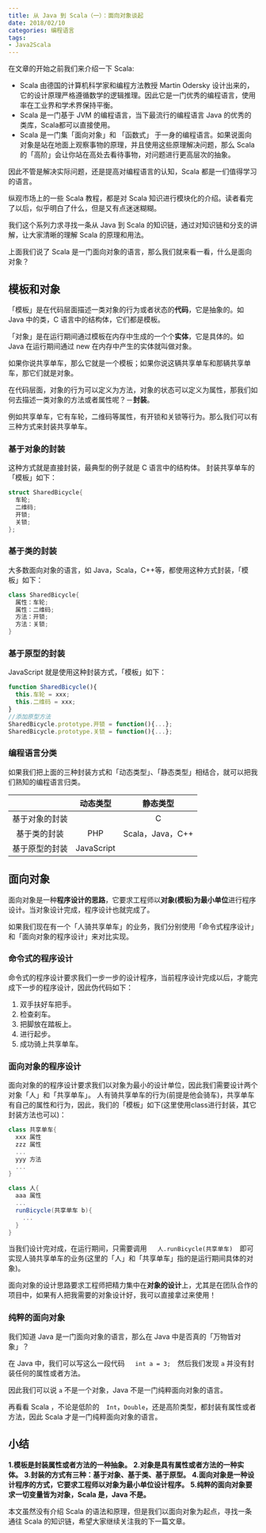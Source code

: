 ```yaml
---
title: 从 Java 到 Scala（一）：面向对象谈起
date: 2018/02/10
categories: 编程语言
tags:
- Java2Scala
---
```


在文章的开始之前我们来介绍一下 Scala:
- Scala 由德国的计算机科学家和编程方法教授 Martin Odersky 设计出来的，它的设计原理严格遵循数学的逻辑推理。因此它是一门优秀的编程语言，使用率在工业界和学术界保持平衡。
- Scala 是一门基于 JVM 的编程语言，当下最流行的编程语言 Java 的优秀的类库，Scala都可以直接使用。
- Scala 是一门集「面向对象」和 「函数式」 于一身的编程语言。如果说面向对象是站在地面上观察事物的原理，并且使用这些原理解决问题，那么 Scala 的「高阶」会让你站在高处去看待事物，对问题进行更高层次的抽象。

因此不管是解决实际问题，还是提高对编程语言的认知，Scala 都是一们值得学习的语言。

纵观市场上的一些 Scala 教程，都是对 Scala 知识进行模块化的介绍。读者看完了以后，似乎明白了什么，但是又有点迷迷糊糊。

我们这个系列力求寻找一条从 Java 到 Scala 的知识链，通过对知识链和分支的讲解，让大家清晰的理解 Scala 的原理和用法。

上面我们说了 Scala 是一门面向对象的语言，那么我们就来看一看，什么是面向对象？
<!-- more -->
## 模板和对象
「模板」是在代码层面描述一类对象的行为或者状态的**代码**，它是抽象的。如 Java 中的类，C 语言中的结构体，它们都是模板。

「对象」是在运行期间通过模板在内存中生成的一个个**实体**，它是具体的。如 Java 在运行期间通过 new 在内存中产生的实体就叫做对象。

如果你说共享单车，那么它就是一个模板；如果你说这辆共享单车和那辆共享单车，那它们就是对象。

在代码层面，对象的行为可以定义为方法，对象的状态可以定义为属性，那我们如何去描述一类对象的方法或者属性呢？－**封装**。

例如共享单车，它有车轮，二维码等属性，有开锁和关锁等行为。那么我们可以有三种方式来封装共享单车。
### 基于对象的封装
这种方式就是直接封装，最典型的例子就是 C 语言中的结构体。
封装共享单车的「模板」如下：

```C
struct SharedBicycle{  
  车轮;
  二维码;
  开锁;
  关锁;
}; 
```
### 基于类的封装
大多数面向对象的语言，如 Java，Scala，C++等，都使用这种方式封装，「模板」如下：
```Scala
class SharedBicycle{
  属性：车轮;
  属性：二维码;
  方法：开锁;
  方法：关锁;
}
```
### 基于原型的封装
JavaScript 就是使用这种封装方式，「模板」如下：
```javascript
function SharedBicycle(){
  this.车轮 = xxx;
  this.二维码 = xxx;
}
//添加原型方法
SharedBicycle.prototype.开锁 = function(){...};
SharedBicycle.prototype.关锁 = function(){...};
```
### 编程语言分类
如果我们把上面的三种封装方式和「动态类型」、「静态类型」相结合，就可以把我们熟知的编程语言归类。

|      | 动态类型     | 静态类型   |
| :-------: | :--------: | :---: |
| 基于对象的封装 |   | C |
| 基于类的封装    | PHP    | Scala，Java，C++   |
| 基于原型的封装     |  JavaScript    |   　|

## 面向对象
面向对象是一种**程序设计的思路**，它要求工程师以**对象(模板)为最小单位**进行程序设计。当对象设计完成，程序设计也就完成了。

如果我们现在有一个「人骑共享单车」的业务，我们分别使用「命令式程序设计」和「面向对象的程序设计」来对比实现。
### 命令式的程序设计
命令式的程序设计要求我们一步一步的设计程序，当前程序设计完成以后，才能完成下一步的程序设计，因此伪代码如下：
1. 双手扶好车把手。
2. 检查刹车。
3. 把脚放在踏板上。
4. 进行起步。
5. 成功骑上共享单车。

### 面向对象的程序设计
面向对象的的程序设计要求我们以对象为最小的设计单位，因此我们需要设计两个对象「人」和「共享单车」。
人有骑共享单车的行为(前提是他会骑车)，共享单车有自己的属性和行为，因此，我们的「模板」如下(这里使用class进行封装，其它封装方法也可以)：

```Scala
class 共享单车{
  xxx 属性
  zzz 属性
  ...
  yyy 方法
  ...
}
```

```Scala
class 人{
  aaa 属性
  ...
  runBicycle(共享单车 b){
    ...
  }
}
```
当我们设计完对成，在运行期间，只需要调用　``` 人.runBicycle(共享单车)```　即可实现人骑共享单车的业务(这里的「人」和「共享单车」指的是运行期间具体的对象)。

面向对象的设计思路要求工程师把精力集中在**对象的设计**上，尤其是在团队合作的项目中，如果有人把我需要的对象设计好，我可以直接拿过来使用！
### 纯粹的面向对象
我们知道 Java 是一门面向对象的语言，那么在 Java 中是否真的「万物皆对象」？	

在 Java 中，我们可以写这么一段代码　``` int a = 3;```　然后我们发现 ```a``` 并没有封装任何的属性或者方法。

因此我们可以说 ```a``` 不是一个对象，Java 不是一门纯粹面向对象的语言。

再看看 Scala ，不论是低阶的　```Int```，```Double```，还是高阶类型，都封装有属性或者方法，因此 Scala 才是一门纯粹面向对象的语言。

## 小结

**1.模板是封装属性或者方法的一种抽象。**
**2.对象是具有属性或者方法的一种实体。**
**3.封装的方式有三种：基于对象、基于类、基于原型。**
**4.面向对象是一种设计程序的方式，它要求工程师以对象为最小单位设计程序。**
**5.纯粹的面向对象要求一切变量皆为对象，Scala 是，Java 不是。**

本文虽然没有介绍 Scala 的语法和原理，但是我们以面向对象为起点，寻找一条通往 Scala 的知识链，希望大家继续关注我的下一篇文章。


